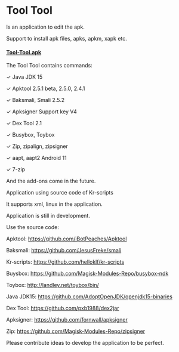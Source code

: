 # Tool Tool

Is an application to edit the apk.

Support to install apk files, apks, apkm, xapk etc.

#### [Tool-Tool.apk](https://github.com/kakathic/Tool-Tool/releases/download/K1.1/Tool-Tool.apk)

The Tool Tool contains commands:

✓ Java JDK 15

✓ Apktool 2.5.1 beta, 2.5.0, 2.4.1

✓ Baksmali, Smali 2.5.2

✓ Apksigner Support key V4

✓ Dex Tool 2.1

✓ Busybox, Toybox

✓ Zip, zipalign, zipsigner

✓ aapt, aapt2 Android 11

✓ 7-zip 


And the add-ons come in the future.

Application using source code of Kr-scripts

It supports xml, linux in the application.

Application is still in development.


Use the source code:

Apktool: https://github.com/iBotPeaches/Apktool

Baksmali: https://github.com/JesusFreke/smali

Kr-scripts: https://github.com/helloklf/kr-scripts

Buysbox: https://github.com/Magisk-Modules-Repo/busybox-ndk

Toybox: http://landley.net/toybox/bin/

Java JDK15: https://github.com/AdoptOpenJDK/openjdk15-binaries

Dex Tool: https://github.com/pxb1988/dex2jar

Apksigner: https://github.com/fornwall/apksigner

Zip: https://github.com/Magisk-Modules-Repo/zipsigner


Please contribute ideas to develop the application to be perfect.

